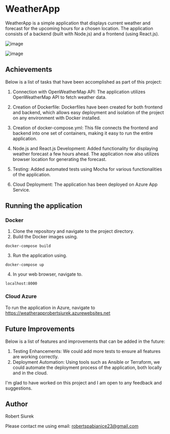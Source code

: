 # WeatherApp

WeatherApp is a simple application that displays current weather and forecast for the upcoming hours for a chosen location. The application consists of a backend (built with Node.js) and a frontend (using React.js).

![image](https://github.com/roberts911/Weatherapp/assets/85109223/3929aaca-659d-4a96-bb07-b80d8bb5c6fe)


![image](https://github.com/roberts911/Weatherapp/assets/85109223/1facf9e6-d062-49c7-919e-f5e42b70987e)




## Achievements

Below is a list of tasks that have been accomplished as part of this project:

1. Connection with OpenWeatherMap API: The application utilizes OpenWeatherMap API to fetch weather data.

2. Creation of Dockerfile: Dockerfiles have been created for both frontend and backend, which allows easy deployment and isolation of the project on any environment with Docker installed.

3. Creation of docker-compose.yml: This file connects the frontend and backend into one set of containers, making it easy to run the entire application.

4. Node.js and React.js Development: Added functionality for displaying weather forecast a few hours ahead. The application now also utilizes browser location for generating the forecast.

5. Testing: Added automated tests using Mocha for various functionalities of the application.

6. Cloud Deployment: The application has been deployed on Azure App Service.

## Running the application

### Docker
1. Clone the repository and navigate to the project directory.
2. Build the Docker images using.
```
docker-compose build
```
3. Run the application using.
```
docker-compose up
```
4. In your web browser, navigate to.
```
localhost:8000
```

### Cloud Azure
To run the application in Azure, navigate to
https://weatherapprobertsiurek.azurewebsites.net

## Future Improvements
Below is a list of features and improvements that can be added in the future:

1. Testing Enhancements: We could add more tests to ensure all features are working correctly.
2. Deployment Automation: Using tools such as Ansible or Terraform, we could automate the deployment process of the application, both locally and in the cloud.

I'm glad to have worked on this project and I am open to any feedback and suggestions.

## Author
Robert Siurek

Please contact me using email: robertspabianice23@gmail.com



